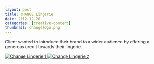 ```yaml
---
layout: post
title: CHANGE Lingerie
date: 2012-12-20
categories: [creative-content]
thumbnail: changelogo.png
---
```


<p>Client wanted to introduce their brand to a wider audience by offering a generous credit towards their lingerie.</p>

<a class="zoom" href="{{ site.url }}/images/change lingerie.jpg">
  <img alt="Change Lingerie 1" src="{{ site.url }}/images/change lingerie.jpg"/>
</a>

<a class="zoom" href="{{ site.url }}/images/changecopy.png">
  <img alt="Change Lingerie 2" src="{{ site.url }}/images/changecopy.png"/>
</a>